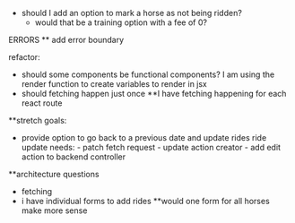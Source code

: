 - should I add an option to mark a horse as not being ridden?
    - would that be a training option with a fee of 0?

ERRORS
  ** add error boundary

 refactor:
  - should some components be functional components?
    I am using the render function to create variables to render in jsx
  - should fetching happen just once **I have fetching happening for each react route

**stretch goals: 
  - provide option to go back to a previous date and update rides
      ride update needs:
        - patch fetch request
        - update action creator
        - add edit action to backend controller

**architecture questions
 - fetching
 - i have individual forms to add rides **would one form for all horses make more sense